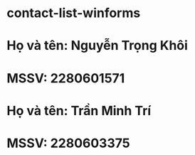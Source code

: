 # contact-list-winforms
# Họ và tên: Nguyễn Trọng Khôi
# MSSV: 2280601571
# Họ và tên: Trần Minh Trí 
# MSSV: 2280603375 
